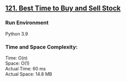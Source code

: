 ## [121. Best Time to Buy and Sell Stock](https://leetcode.com/problems/best-time-to-buy-and-sell-stock/)

### Run Environment
Python 3.9

### Time and Space Complexity:
Time: O(n)  
Space: O(1)  
Actual Time: 60 ms  
Actual Space: 14.8 MB
